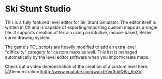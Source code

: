 Ski Stunt Studio
======

This is a fully featured level editor for Ski Stunt Simulator.  The editor itself is written in C# and is
capable of exporting/importing custom maps as a single file.  It supports creation of terrain using an 
intuitive, mouse-based, Bezier curve drawing system.

The game's TCL scripts are heavily modified to add an extra level "difficulty" category for custom maps as
well.  This list is managed automatically by the level editor software when you import/create maps.

Check out a video demonstration of the creation of a custom level here:  
![Demonstration](http://img.youtube.com/vi/3ddQ6a_RnXo/0.jpg)](http://www.youtube.com/watch?v=3ddQ6a_RnXo)